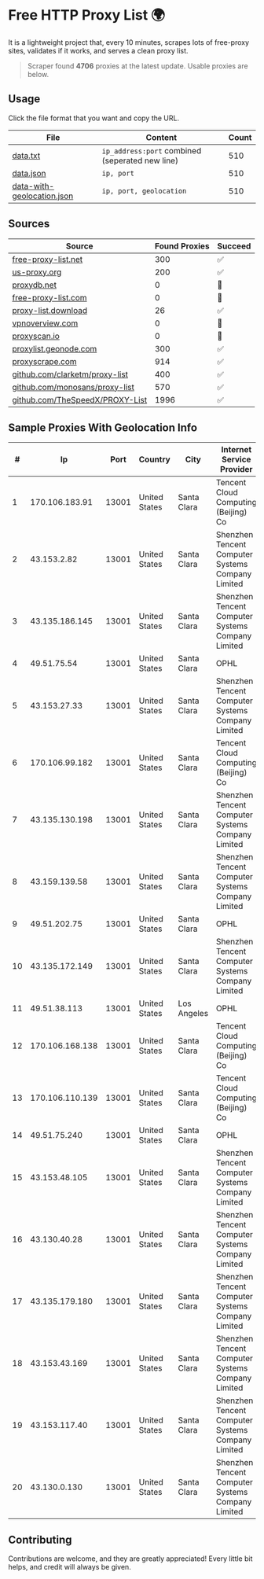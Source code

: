 
# Free HTTP Proxy List 🌍

It is a lightweight project that, every 10 minutes, scrapes lots of free-proxy sites, validates if it works, and serves a clean proxy list.


> Scraper found **4706** proxies at the latest update. Usable proxies are below.

## Usage

Click the file format that you want and copy the URL.


|File|Content|Count|
|----|-------|-----|
|[data.txt](https://raw.githubusercontent.com/themiralay/Proxy-List-World/master/data.txt)|`ip_address:port` combined (seperated new line)|510|
|[data.json](https://raw.githubusercontent.com/themiralay/Proxy-List-World/master/data.json)|`ip, port`|510|
|[data-with-geolocation.json](https://raw.githubusercontent.com/themiralay/Proxy-List-World/master/data-with-geolocation.json)|`ip, port, geolocation`|510|

## Sources

|Source|Found Proxies|Succeed|
|------|-------------|-------|
|[free-proxy-list.net](https://free-proxy-list.net)|300|✅|
|[us-proxy.org](https://www.us-proxy.org)|200|✅|
|[proxydb.net](http://proxydb.net)|0|🚫|
|[free-proxy-list.com](https://free-proxy-list.com/?page=&port=&type%5B%5D=http&type%5B%5D=https&up_time=0&search=Search)|0|🚫|
|[proxy-list.download](https://www.proxy-list.download/HTTP)|26|✅|
|[vpnoverview.com](https://vpnoverview.com/privacy/anonymous-browsing/free-proxy-servers)|0|🚫|
|[proxyscan.io](https://www.proxyscan.io)|0|🚫|
|[proxylist.geonode.com](https://proxylist.geonode.com/api/proxy-list?limit=300&page=1&sort_by=lastChecked&sort_type=desc&protocols=http,https)|300|✅|
|[proxyscrape.com](https://api.proxyscrape.com/v2/?request=displayproxies&protocol=http&timeout=10000&country=all&ssl=all&anonymity=all)|914|✅|
|[github.com/clarketm/proxy-list](https://raw.githubusercontent.com/clarketm/proxy-list/master/proxy-list-raw.txt)|400|✅|
|[github.com/monosans/proxy-list](https://raw.githubusercontent.com/monosans/proxy-list/main/proxies/http.txt)|570|✅|
|[github.com/TheSpeedX/PROXY-List](https://raw.githubusercontent.com/TheSpeedX/PROXY-List/master/http.txt)|1996|✅|


## Sample Proxies With Geolocation Info

|#|Ip|Port|Country|City|Internet Service Provider|
|-|--|----|-------|----|-------------------------|
|1|170.106.183.91|13001|United States|Santa Clara|Tencent Cloud Computing (Beijing) Co|
|2|43.153.2.82|13001|United States|Santa Clara|Shenzhen Tencent Computer Systems Company Limited|
|3|43.135.186.145|13001|United States|Santa Clara|Shenzhen Tencent Computer Systems Company Limited|
|4|49.51.75.54|13001|United States|Santa Clara|OPHL|
|5|43.153.27.33|13001|United States|Santa Clara|Shenzhen Tencent Computer Systems Company Limited|
|6|170.106.99.182|13001|United States|Santa Clara|Tencent Cloud Computing (Beijing) Co|
|7|43.135.130.198|13001|United States|Santa Clara|Shenzhen Tencent Computer Systems Company Limited|
|8|43.159.139.58|13001|United States|Santa Clara|Shenzhen Tencent Computer Systems Company Limited|
|9|49.51.202.75|13001|United States|Santa Clara|OPHL|
|10|43.135.172.149|13001|United States|Santa Clara|Shenzhen Tencent Computer Systems Company Limited|
|11|49.51.38.113|13001|United States|Los Angeles|OPHL|
|12|170.106.168.138|13001|United States|Santa Clara|Tencent Cloud Computing (Beijing) Co|
|13|170.106.110.139|13001|United States|Santa Clara|Tencent Cloud Computing (Beijing) Co|
|14|49.51.75.240|13001|United States|Santa Clara|OPHL|
|15|43.153.48.105|13001|United States|Santa Clara|Shenzhen Tencent Computer Systems Company Limited|
|16|43.130.40.28|13001|United States|Santa Clara|Shenzhen Tencent Computer Systems Company Limited|
|17|43.135.179.180|13001|United States|Santa Clara|Shenzhen Tencent Computer Systems Company Limited|
|18|43.153.43.169|13001|United States|Santa Clara|Shenzhen Tencent Computer Systems Company Limited|
|19|43.153.117.40|13001|United States|Santa Clara|Shenzhen Tencent Computer Systems Company Limited|
|20|43.130.0.130|13001|United States|Santa Clara|Shenzhen Tencent Computer Systems Company Limited|



## Contributing

Contributions are welcome, and they are greatly appreciated! Every
little bit helps, and credit will always be given.


